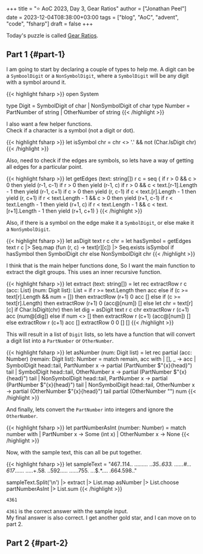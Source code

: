 +++
title = ":star: AoC 2023, Day 3, Gear Ratios"
author = ["Jonathan Peel"]
date = 2023-12-04T08:38:00+03:00
tags = ["blog", "AoC", "advent", "code", "fsharp"]
draft = false
+++

Today's puzzle is called [Gear Ratios](https://adventofcode.com/2023/day/3).


## Part 1 {#part-1}

I am going to start by declaring a couple of types to help me.
A digit can be a `SymboolDigit` or a `NonSymbolDigit`, where a `SymbolDigit` will be any digit with a symbol around it.

{{< highlight fsharp >}}
open System

type Digit = SymbolDigit of char | NonSymbolDigit of char
type Number = PartNumber of string | OtherNumber of string
{{< /highlight >}}

I also want a few helper functions. <br />
Check if a character is a symbol (not a digit or dot).

{{< highlight fsharp >}}
let isSymbol chr = chr <> '.' && not (Char.IsDigit chr)
{{< /highlight >}}

Also, need to check if the edges are symbols, so lets have a way of getting all edges for a particular point.

{{< highlight fsharp >}}
let getEdges (text: string[]) r c =
    seq { if r > 0 && c > 0 then yield (r-1, c-1)
          if r > 0 then yield (r-1, c)
          if r > 0 && c < text.[r-1].Length - 1 then yield (r-1, c+1)
          if c > 0 then yield (r, c-1)
          if c < text.[r].Length - 1 then yield (r, c+1)
          if r < text.Length - 1 && c > 0 then yield (r+1, c-1)
          if r < text.Length - 1 then yield (r+1, c)
          if r < text.Length - 1 && c < text.[r+1].Length - 1 then yield (r+1, c+1) }
{{< /highlight >}}

Also, if there is a symbol on the edge make it a `SymbolDigit`, or else make it a `NonSymbolDigit`.

{{< highlight fsharp >}}
let asDigit text r c chr =
    let hasSymbol =
        getEdges text r c
        |> Seq.map (fun (r, c) -> text[r][c])
        |> Seq.exists isSymbol
    if hasSymbol then SymbolDigit chr
    else NonSymbolDigit chr
{{< /highlight >}}

I think that is the main helper functions done, So I want the main function to extract the digit groups. This uses an inner recursive function.

{{< highlight fsharp >}}
let extract (text: string[]) =
    let rec extractRow r c (acc: List<Digit list>) (num: Digit list): List<Digit list> =
        if r >= text.Length then acc
        else if (c >= text[r].Length && num = []) then extractRow (r+1) 0 acc []
        else if (c >= text[r].Length) then extractRow (r+1) 0 (acc@[num]) []
        else
            let chr = text[r][c]
            if Char.IsDigit(chr) then
                let dig = asDigit text r c chr
                extractRow r (c+1) acc (num@[dig])
            else if num <> [] then
                extractRow r (c+1) (acc@[num]) []
            else extractRow r (c+1) acc []
    extractRow 0 0 [] []
{{< /highlight >}}

This will result in a list of `Digit` lists, so lets have a function that will convert a digit list into a `PartNumber` or `OtherNumber`.

{{< highlight fsharp >}}
let asNumber (num: Digit list) =
    let rec partial (acc: Number) (remain: Digit list): Number =
        match remain, acc with
        | [], _ -> acc
        | SymbolDigit head::tail, PartNumber x -> partial (PartNumber $"{x}{head}") tail
        | SymbolDigit head::tail, OtherNumber x -> partial (PartNumber $"{x}{head}") tail
        | NonSymbolDigit head::tail, PartNumber x -> partial (PartNumber $"{x}{head}") tail
        | NonSymbolDigit head::tail, OtherNumber x -> partial (OtherNumber $"{x}{head}") tail
    partial (OtherNumber "") num
{{< /highlight >}}

And finally, lets convert the `PartNumber` into integers and ignore the `OtherNumber`.

{{< highlight fsharp >}}
let partNumberAsInt (number: Number) =
    match number with
    | PartNumber x -> Some (int x)
    | OtherNumber x -> None
{{< /highlight >}}

Now, with the sample text, this can all be put together.

{{< highlight fsharp >}}
let sampleText =
    "467..114..
...*......
..35..633.
......#...
617*......
.....+.58.
..592.....
......755.
...$.*....
.664.598.."

sampleText.Split('\n')
|> extract
|> List.map asNumber
|> List.choose partNumberAsInt
|> List.sum
{{< /highlight >}}

```text
4361
```

`4361` is the correct answer with the sample input. <br />
My final answer is also correct. I get another gold star, and I can move on to part 2.


## Part 2 {#part-2}
